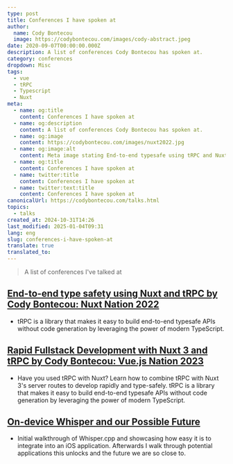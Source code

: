 ```yaml
---
type: post
title: Conferences I have spoken at
author:
  name: Cody Bontecou
  image: https://codybontecou.com/images/cody-abstract.jpeg
date: 2020-09-07T00:00:00.000Z
description: A list of conferences Cody Bontecou has spoken at.
category: conferences
dropdown: Misc
tags:
  - vue
  - tRPC
  - Typescript
  - Nuxt
meta:
  - name: og:title
    content: Conferences I have spoken at
  - name: og:description
    content: A list of conferences Cody Bontecou has spoken at.
  - name: og:image
    content: https://codybontecou.com/images/nuxt2022.jpg
  - name: og:image:alt
    content: Meta image stating End-to-end typesafe using tRPC and Nuxt.
  - name: og:title
    content: Conferences I have spoken at
  - name: twitter:title
    content: Conferences I have spoken at
  - name: twitter:text:title
    content: Conferences I have spoken at
canonicalUrl: https://codybontecou.com/talks.html
topics:
  - talks
created_at: 2024-10-31T14:26
last_modified: 2025-01-04T09:31
lang: eng
slug: conferences-i-have-spoken-at
translate: true
translated_to: 
---
```


> A list of conferences I've talked at

## [End-to-end type safety using Nuxt and tRPC by Cody Bontecou: Nuxt Nation 2022](https://www.youtube.com/watch?v=1J-ML5irlQ4)

- tRPC is a library that makes it easy to build end-to-end typesafe APIs without code generation by leveraging the power of modern TypeScript.

## [Rapid Fullstack Development with Nuxt 3 and tRPC by Cody Bontecou: Vue.js Nation 2023](https://www.youtube.com/watch?v=8h4PgNvF-oM)

- Have you used tRPC with Nuxt? Learn how to combine tRPC with Nuxt 3's server routes to develop rapidly and type-safely. tRPC is a library that makes it easy to build end-to-end typesafe APIs without code generation by leveraging the power of modern TypeScript.

## [On-device Whisper and our Possible Future](https://vimeo.com/865698021)

- Initial walkthrough of Whisper.cpp and showcasing how easy it is to integrate into an iOS application. Afterwards I walk through potential applications this unlocks and the future we are so close to.
